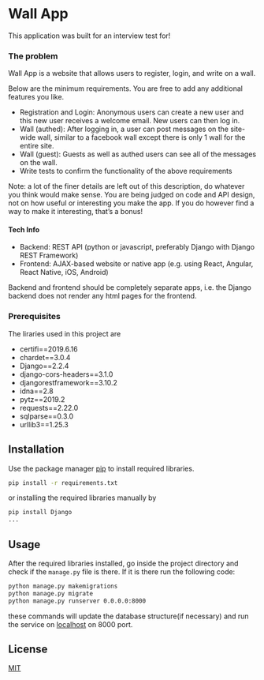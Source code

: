 # Wall App

This application was built for an interview test for!

### The problem

Wall App is a website that allows users to register, login, and write on a wall.

Below are the minimum requirements.  You are free to add any additional features you like.

- Registration and Login: Anonymous users can create a new user and this new user receives a welcome email. New users can then log in.
- Wall (authed):  After logging in, a user can post messages on the site-wide wall, similar to a facebook wall except there is only 1 wall for the entire site.  
- Wall (guest): Guests as well as authed users can see all of the messages on the wall.
- Write tests to confirm the functionality of the above requirements  

Note: a lot of the finer details are left out of this description, do whatever you think would make sense.  You are being judged on code and API design, not on how useful or interesting you make the app.  If you do however find a way to make it interesting, that’s a bonus!
#### Tech Info
- Backend: REST API (python or javascript, preferably Django with Django REST Framework)
- Frontend: AJAX-based website or native app (e.g. using React, Angular, React Native, iOS, Android)

Backend and frontend should be completely separate apps, i.e. the Django backend does not render any html pages for the frontend.

### Prerequisites

The liraries used in this project are
* certifi==2019.6.16
* chardet==3.0.4
* Django==2.2.4
* django-cors-headers==3.1.0
* djangorestframework==3.10.2
* idna==2.8
* pytz==2019.2
* requests==2.22.0
* sqlparse==0.3.0
* urllib3==1.25.3


## Installation

Use the package manager [pip](https://pip.pypa.io/en/stable/) to install required libraries.

```bash
pip install -r requirements.txt
```
or installing the required libraries manually by 
```bash
pip install Django
...
```

## Usage
After the required libraries installed, go inside the project directory and check if the ```manage.py``` file is there. If it is there run the following code:

```bash
python manage.py makemigrations
python manage.py migrate
python manage.py runserver 0.0.0.0:8000
```
these commands will update the database structure(if necessary) and run the service on [localhost](http://localhost:8000) on 8000 port.

## License
[MIT](https://choosealicense.com/licenses/mit/)
